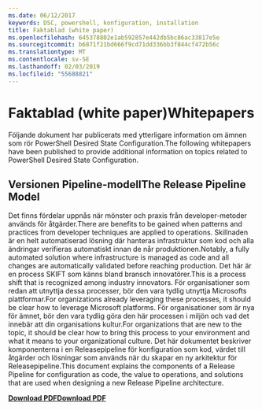 ```yaml
---
ms.date: 06/12/2017
keywords: DSC, powershell, konfiguration, installation
title: Faktablad (white paper)
ms.openlocfilehash: 645378802e1ab592857e442db5bc86ac33817e5e
ms.sourcegitcommit: b6871f21bd666f9cd71dd336bb3f844cf472b56c
ms.translationtype: MT
ms.contentlocale: sv-SE
ms.lasthandoff: 02/03/2019
ms.locfileid: "55688821"
---
```

# <a name="whitepapers"></a><span data-ttu-id="01f9b-103">Faktablad (white paper)</span><span class="sxs-lookup"><span data-stu-id="01f9b-103">Whitepapers</span></span>

<span data-ttu-id="01f9b-104">Följande dokument har publicerats med ytterligare information om ämnen som rör PowerShell Desired State Configuration.</span><span class="sxs-lookup"><span data-stu-id="01f9b-104">The following whitepapers have been published to provide additional information on topics related to PowerShell Desired State Configuration.</span></span>

## <a name="the-release-pipeline-model"></a><span data-ttu-id="01f9b-105">Versionen Pipeline-modell</span><span class="sxs-lookup"><span data-stu-id="01f9b-105">The Release Pipeline Model</span></span>
<span data-ttu-id="01f9b-106">Det finns fördelar uppnås när mönster och praxis från developer-metoder används för åtgärder.</span><span class="sxs-lookup"><span data-stu-id="01f9b-106">There are benefits to be gained when patterns and practices from developer techniques are applied to operations.</span></span> <span data-ttu-id="01f9b-107">Skillnaden är en helt automatiserad lösning där hanteras infrastruktur som kod och alla ändringar verifieras automatiskt innan de når produktionen.</span><span class="sxs-lookup"><span data-stu-id="01f9b-107">Notably, a fully automated solution where infrastructure is managed as code and all changes are automatically validated before reaching production.</span></span> <span data-ttu-id="01f9b-108">Det här är en process SKIFT som känns bland bransch innovatörer.</span><span class="sxs-lookup"><span data-stu-id="01f9b-108">This is a process shift that is recognized among industry innovators.</span></span> <span data-ttu-id="01f9b-109">För organisationer som redan att utnyttja dessa processer, bör den vara tydlig utnyttja Microsofts plattformar.</span><span class="sxs-lookup"><span data-stu-id="01f9b-109">For organizations already leveraging these processes, it should be clear how to leverage Microsoft platforms.</span></span> <span data-ttu-id="01f9b-110">För organisationer som är nya för ämnet, bör den vara tydlig göra den här processen i miljön och vad det innebär att din organisations kultur.</span><span class="sxs-lookup"><span data-stu-id="01f9b-110">For organizations that are new to the topic, it should be clear how to bring this process to your environment and what it means to your organizational culture.</span></span> <span data-ttu-id="01f9b-111">Det här dokumentet beskriver komponenterna i en Releasepipeline för konfiguration som kod, värdet till åtgärder och lösningar som används när du skapar en ny arkitektur för Releasepipeline.</span><span class="sxs-lookup"><span data-stu-id="01f9b-111">This document explains the components of a Release Pipeline for configuration as code, the value to operations, and solutions that are used when designing a new Release Pipeline architecture.</span></span>

<span data-ttu-id="01f9b-112">**[Download PDF](http://aka.ms/thereleasepipelinemodelpdf)**</span><span class="sxs-lookup"><span data-stu-id="01f9b-112">**[Download PDF](http://aka.ms/thereleasepipelinemodelpdf)**</span></span>